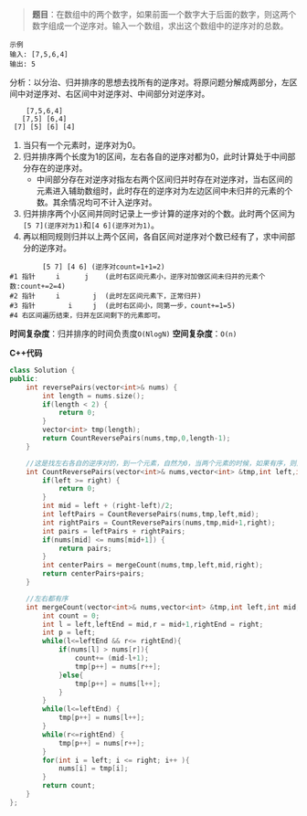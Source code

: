 
>**题目**：在数组中的两个数字，如果前面一个数字大于后面的数字，则这两个数字组成一个逆序对。输入一个数组，求出这个数组中的逆序对的总数。
>

```
示例 
输入: [7,5,6,4]
输出: 5
```

分析：以分治、归并排序的思想去找所有的逆序对。将原问题分解成两部分，左区间中对逆序对、右区间中对逆序对、中间部分对逆序对。

```
    [7,5,6,4]
   [7,5] [6,4]
 [7] [5] [6] [4]
```
1. 当只有一个元素时，逆序对为0。
2. 归并排序两个长度为1的区间，左右各自的逆序对都为0，此时计算处于中间部分存在的逆序对。
   - 中间部分存在对逆序对指左右两个区间归并时存在对逆序对，当右区间的元素进入辅助数组时，此时存在的逆序对为左边区间中未归并的元素的个数。其余情况均可不计入逆序对。
3. 归并排序两个小区间并同时记录上一步计算的逆序对的个数。此时两个区间为`[5 7](逆序对为1)`和`[4 6](逆序对为1)`。
4. 再以相同规则归并以上两个区间，各自区间对逆序对个数已经有了，求中间部分的逆序对。
```
        [5 7] [4 6] (逆序对count=1+1=2)
#1 指针     i      j    (此时右区间元素小，逆序对加做区间未归并的元素个数:count+=2=4)
#2 指针     i        j  (此时左区间元素下，正常归并)
#3 指针        i     j  (此时右区间小，同第一步，count+=1=5)
#4 右区间遍历结束，归并左区间剩下的元素即可。
```
**时间复杂度**：归并排序的时间负责度`O(NlogN)`
**空间复杂度**：`O(n)`

**C++代码**
```c++
class Solution {
public:
    int reversePairs(vector<int>& nums) {
        int length = nums.size();
        if(length < 2) {
            return 0;
        }
        vector<int> tmp(length);
        return CountReversePairs(nums,tmp,0,length-1);
    }

    //这是找左右各自的逆序对的，到一个元素，自然为0，当两个元素的时候，如果有序，则直接返回，如果无需则考虑中间存在的逆序对
    int CountReversePairs(vector<int>& nums,vector<int> &tmp,int left,int right){
        if(left >= right) {
            return 0;
        }
        int mid = left + (right-left)/2;
        int leftPairs = CountReversePairs(nums,tmp,left,mid);
        int rightPairs = CountReversePairs(nums,tmp,mid+1,right); 
        int pairs = leftPairs + rightPairs;
        if(nums[mid] <= nums[mid+1]) {
            return pairs;
        }
        int centerPairs = mergeCount(nums,tmp,left,mid,right);
        return centerPairs+pairs;
    }

    //左右都有序
    int mergeCount(vector<int>& nums,vector<int> &tmp,int left,int mid,int right){
        int count = 0;
        int l = left,leftEnd = mid,r = mid+1,rightEnd = right;
        int p = left;
        while(l<=leftEnd && r<= rightEnd){
            if(nums[l] > nums[r]){
                count+= (mid-l+1);    
                tmp[p++] = nums[r++];
            }else{
                tmp[p++] = nums[l++];
            }
        }
        while(l<=leftEnd) {
            tmp[p++] = nums[l++];
        }
        while(r<=rightEnd) {
            tmp[p++] = nums[r++];
        }
        for(int i = left; i <= right; i++ ){
            nums[i] = tmp[i];
        }
        return count;
    }
};
```
